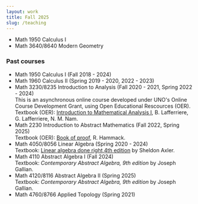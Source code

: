 ```yaml
---
layout: work
title: Fall 2025
slug: /teaching
---
```


<ul>
<li>
Math 1950 Calculus I <br>
</li>
<li>Math 3640/8640 Modern Geometry<br>
</li>
</ul>

<div>
<h3 >Past courses</h3>
<ul>
    <li>Math 1950 Calculus I (Fall 2018 - 2024)
    </li>
    <li>Math 1960 Calculus II (Spring 2019 - 2020, 2022 - 2023)
    </li>
    <li>Math 3230/8235 Introduction to Analysis (Fall 2020 - 2021, Spring 2022 - 2024) <br>
    This is an asynchronous online course developed under UNO's Online Course Development Grant, using Open Educational Rescources (OER).<br>
    Textbook (OER): <a href="https://www.oercommons.org/courses/introduction-to-mathematical-analysis/view">Introduction to Mathematical Analysis I</a>, B. Lafferriere, G. Lafferriere, N. M. Nam.
    </li>
    <li>Math 2230 Introduction to Abstract Mathematics (Fall 2022, Spring 2025) <br>
    Textbook (OER): <a href="https://www.people.vcu.edu/~rhammack/BookOfProof/">Book of proof</a>, R. Hammack.<br>
    </li>
    <li>Math 4050/8056 Linear Algebra (Spring 2020 - 2024)<br>
    Textbook: <a href="https://linear.axler.net/">Linear algebra done right,4th edition</a> by Sheldon Axler. 
    </li>
    <li> Math 4110 Abstract Algebra I (Fall 2024) <br>
    Textbook: <em>Contemporary Abstract Algebra, 9th edition</em> by Joseph Gallian.
    </li>
    <li> Math 4120/8116 Abstract Algebra II (Spring 2025) <br>
    Textbook: <em>Contemporary Abstract Algebra, 9th edition</em> by Joseph Gallian.
    </li>
    <li>Math 4760/8766 Applied Topology (Spring 2021)
    </li>
</ul>
<br>
</div>